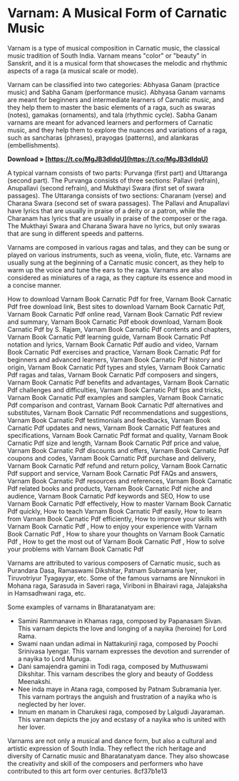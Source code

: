 
 
# Varnam: A Musical Form of Carnatic Music
 
Varnam is a type of musical composition in Carnatic music, the classical music tradition of South India. Varnam means "color" or "beauty" in Sanskrit, and it is a musical form that showcases the melodic and rhythmic aspects of a raga (a musical scale or mode).
 
Varnam can be classified into two categories: Abhyasa Ganam (practice music) and Sabha Ganam (performance music). Abhyasa Ganam varnams are meant for beginners and intermediate learners of Carnatic music, and they help them to master the basic elements of a raga, such as swaras (notes), gamakas (ornaments), and tala (rhythmic cycle). Sabha Ganam varnams are meant for advanced learners and performers of Carnatic music, and they help them to explore the nuances and variations of a raga, such as sancharas (phrases), prayogas (patterns), and alankaras (embellishments).
 
**Download » [https://t.co/MgJB3dIdqU](https://t.co/MgJB3dIdqU)**


 
A typical varnam consists of two parts: Purvanga (first part) and Uttaranga (second part). The Purvanga consists of three sections: Pallavi (refrain), Anupallavi (second refrain), and Mukthayi Swara (first set of swara passages). The Uttaranga consists of two sections: Charanam (verse) and Charana Swara (second set of swara passages). The Pallavi and Anupallavi have lyrics that are usually in praise of a deity or a patron, while the Charanam has lyrics that are usually in praise of the composer or the raga. The Mukthayi Swara and Charana Swara have no lyrics, but only swaras that are sung in different speeds and patterns.
 
Varnams are composed in various ragas and talas, and they can be sung or played on various instruments, such as veena, violin, flute, etc. Varnams are usually sung at the beginning of a Carnatic music concert, as they help to warm up the voice and tune the ears to the raga. Varnams are also considered as miniatures of a raga, as they capture its essence and mood in a concise manner.
 
How to download Varnam Book Carnatic Pdf for free,  Varnam Book Carnatic Pdf free download link,  Best sites to download Varnam Book Carnatic Pdf,  Varnam Book Carnatic Pdf online read,  Varnam Book Carnatic Pdf review and summary,  Varnam Book Carnatic Pdf ebook download,  Varnam Book Carnatic Pdf by S. Rajam,  Varnam Book Carnatic Pdf contents and chapters,  Varnam Book Carnatic Pdf learning guide,  Varnam Book Carnatic Pdf notation and lyrics,  Varnam Book Carnatic Pdf audio and video,  Varnam Book Carnatic Pdf exercises and practice,  Varnam Book Carnatic Pdf for beginners and advanced learners,  Varnam Book Carnatic Pdf history and origin,  Varnam Book Carnatic Pdf types and styles,  Varnam Book Carnatic Pdf ragas and talas,  Varnam Book Carnatic Pdf composers and singers,  Varnam Book Carnatic Pdf benefits and advantages,  Varnam Book Carnatic Pdf challenges and difficulties,  Varnam Book Carnatic Pdf tips and tricks,  Varnam Book Carnatic Pdf examples and samples,  Varnam Book Carnatic Pdf comparison and contrast,  Varnam Book Carnatic Pdf alternatives and substitutes,  Varnam Book Carnatic Pdf recommendations and suggestions,  Varnam Book Carnatic Pdf testimonials and feedbacks,  Varnam Book Carnatic Pdf updates and news,  Varnam Book Carnatic Pdf features and specifications,  Varnam Book Carnatic Pdf format and quality,  Varnam Book Carnatic Pdf size and length,  Varnam Book Carnatic Pdf price and value,  Varnam Book Carnatic Pdf discounts and offers,  Varnam Book Carnatic Pdf coupons and codes,  Varnam Book Carnatic Pdf purchase and delivery,  Varnam Book Carnatic Pdf refund and return policy,  Varnam Book Carnatic Pdf support and service,  Varnam Book Carnatic Pdf FAQs and answers,  Varnam Book Carnatic Pdf resources and references,  Varnam Book Carnatic Pdf related books and products,  Varnam Book Carnatic Pdf niche and audience,  Varnam Book Carnatic Pdf keywords and SEO,  How to use Varnam Book Carnatic Pdf effectively,  How to master Varnam Book Carnatic Pdf quickly,  How to teach Varnam Book Carnatic Pdf easily,  How to learn from Varnam Book Carnatic Pdf efficiently,  How to improve your skills with Varnam Book Carnatic Pdf ,  How to enjoy your experience with Varnam Book Carnatic Pdf ,  How to share your thoughts on Varnam Book Carnatic Pdf ,  How to get the most out of Varnam Book Carnatic Pdf ,  How to solve your problems with Varnam Book Carnatic Pdf
 
Varnams are attributed to various composers of Carnatic music, such as Purandara Dasa, Ramaswami Dikshitar, Patnam Subramania Iyer, Tiruvotriyur Tyagayyar, etc. Some of the famous varnams are Ninnukori in Mohana raga, Sarasuda in Saveri raga, Viriboni in Bhairavi raga, Jalajaksha in Hamsadhwani raga, etc.

Some examples of varnams in Bharatanatyam are:
 
- Samini Rammanave in Khamas raga, composed by Papanasam Sivan. This varnam depicts the love and longing of a nayika (heroine) for Lord Rama.
- Swami naan undan adimai in Nattakurinji raga, composed by Poochi Srinivasa Iyengar. This varnam expresses the devotion and surrender of a nayika to Lord Muruga.
- Dani samajendra gamini in Todi raga, composed by Muthuswami Dikshitar. This varnam describes the glory and beauty of Goddess Meenakshi.
- Nee inda maye in Atana raga, composed by Patnam Subramania Iyer. This varnam portrays the anguish and frustration of a nayika who is neglected by her lover.
- Innum en manam in Charukesi raga, composed by Lalgudi Jayaraman. This varnam depicts the joy and ecstasy of a nayika who is united with her lover.

Varnams are not only a musical and dance form, but also a cultural and artistic expression of South India. They reflect the rich heritage and diversity of Carnatic music and Bharatanatyam dance. They also showcase the creativity and skill of the composers and performers who have contributed to this art form over centuries.
 8cf37b1e13
 
